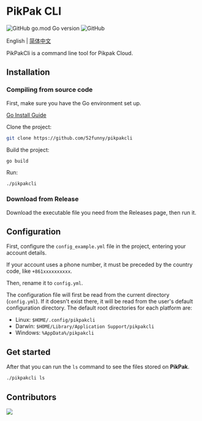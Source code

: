 # PikPak CLI

![GitHub go.mod Go version](https://img.shields.io/github/go-mod/go-version/52funny/pikpakcli)
![GitHub](https://img.shields.io/github/license/52funny/pikpakcli)

English | [简体中文](https://github.com/52funny/pikpakcli/blob/master/README_zhCN.md)

PikPakCli is a command line tool for Pikpak Cloud.

## Installation

### Compiling from source code

First, make sure you have the Go environment set up.

[Go Install Guide](https://go.dev/doc/install)

Clone the project:

```bash
git clone https://github.com/52funny/pikpakcli
```

Build the project:

```bash
go build
```

Run:

```
./pikpakcli
```

### Download from Release

Download the executable file you need from the Releases page, then run it.

## Configuration

First, configure the `config_example.yml` file in the project, entering your account details.

If your account uses a phone number, it must be preceded by the country code, like `+861xxxxxxxxxx`.

Then, rename it to `config.yml`.

The configuration file will first be read from the current directory (`config.yml`). If it doesn't exist there, it will be read from the user's default configuration directory. The default root directories for each platform are:

- Linux: `$HOME/.config/pikpakcli`
- Darwin: `$HOME/Library/Application Support/pikpakcli`
- Windows: `%AppData%/pikpakcli`

## Get started

After that you can run the `ls` command to see the files stored on **PikPak**.

```bash
./pikpakcli ls
```

## Contributors

<a href = "https://github.com/52funny/pikpakcli/graphs/contributors">
  <img src = "https://contrib.rocks/image?repo=52funny/pikpakcli"/>
</a>
